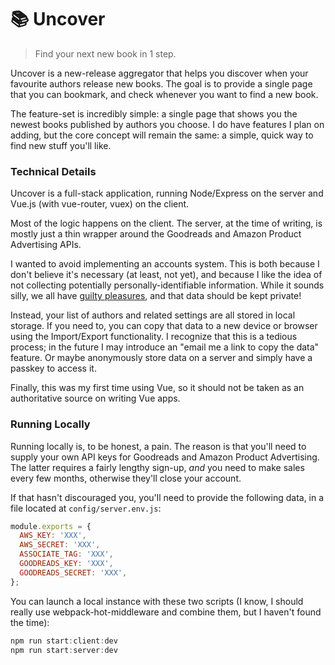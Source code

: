 # 📚 Uncover

> Find your next new book in 1 step.

Uncover is a new-release aggregator that helps you discover when your favourite authors release new books. The goal is to provide a single page that you can bookmark, and check whenever you want to find a new book.

The feature-set is incredibly simple: a single page that shows you the newest books published by authors you choose. I do have features I plan on adding, but the core concept will remain the same: a simple, quick way to find new stuff you'll like.


### Technical Details

Uncover is a full-stack application, running Node/Express on the server and Vue.js (with vue-router, vuex) on the client.

Most of the logic happens on the client. The server, at the time of writing, is mostly just a thin wrapper around the Goodreads and Amazon Product Advertising APIs.

I wanted to avoid implementing an accounts system. This is both because I don't believe it's necessary (at least, not yet), and because I like the idea of not collecting potentially personally-identifiable information. While it sounds silly, we all have [guilty pleasures](https://books.google.ca/books?id=HlbyMWKuQQUC&printsec=frontcover&dq=isbn:9780345518569&hl=en&sa=X&ved=0ahUKEwjAsfjXuMDSAhUS92MKHXLOCSkQ6AEIHDAA#v=onepage&q&f=false), and that data should be kept private!

Instead, your list of authors and related settings are all stored in local storage. If you need to, you can copy that data to a new device or browser using the Import/Export functionality. I recognize that this is a tedious process; in the future I may introduce an "email me a link to copy the data" feature. Or maybe anonymously store data on a server and simply have a passkey to access it.

Finally, this was my first time using Vue, so it should not be taken as an authoritative source on writing Vue apps.


### Running Locally

Running locally is, to be honest, a pain. The reason is that you'll need to supply your own API keys for Goodreads and Amazon Product Advertising. The latter requires a fairly lengthy sign-up, _and_ you need to make sales every few months, otherwise they'll close your account.

If that hasn't discouraged you, you'll need to provide the following data, in a file located at `config/server.env.js`:

```js
module.exports = {
  AWS_KEY: 'XXX',
  AWS_SECRET: 'XXX',
  ASSOCIATE_TAG: 'XXX',
  GOODREADS_KEY: 'XXX',
  GOODREADS_SECRET: 'XXX',
};
```

You can launch a local instance with these two scripts (I know, I should really use webpack-hot-middleware and combine them, but I haven't found the time):

```js
npm run start:client:dev
npm run start:server:dev
```
